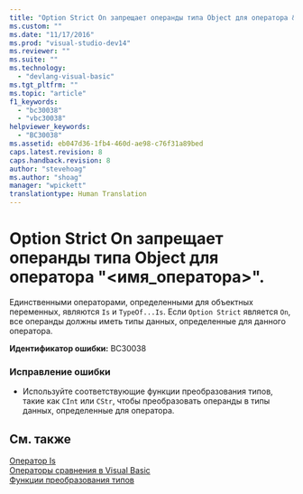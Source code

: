 ```yaml
---
title: "Option Strict On запрещает операнды типа Object для оператора &quot;&lt;имя_оператора&gt;&quot;. | Microsoft Docs"
ms.custom: ""
ms.date: "11/17/2016"
ms.prod: "visual-studio-dev14"
ms.reviewer: ""
ms.suite: ""
ms.technology: 
  - "devlang-visual-basic"
ms.tgt_pltfrm: ""
ms.topic: "article"
f1_keywords: 
  - "bc30038"
  - "vbc30038"
helpviewer_keywords: 
  - "BC30038"
ms.assetid: eb047d36-1fb4-460d-ae98-c76f31a89bed
caps.latest.revision: 8
caps.handback.revision: 8
author: "stevehoag"
ms.author: "shoag"
manager: "wpickett"
translationtype: Human Translation
---
```

# Option Strict On запрещает операнды типа Object для оператора &quot;&lt;имя_оператора&gt;&quot;.
Единственными операторами, определенными для объектных переменных, являются `Is` и `TypeOf...Is`. Если `Option Strict` является `On`, все операнды должны иметь типы данных, определенные для данного оператора.  
  
 **Идентификатор ошибки:** BC30038  
  
### Исправление ошибки  
  
-   Используйте соответствующие функции преобразования типов, такие как `CInt` или `CStr`, чтобы преобразовать операнды в типы данных, определенные для оператора.  
  
## См. также  
 [Оператор Is](../../visual-basic/language-reference/operators/is-operator.md)   
 [Операторы сравнения в Visual Basic](../../visual-basic/programming-guide/language-features/operators-and-expressions/comparison-operators.md)   
 [Функции преобразования типов](../../visual-basic/language-reference/functions/type-conversion-functions.md)